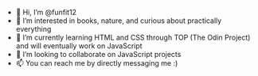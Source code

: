 - 👋 Hi, I’m @funfit12
- 👀 I’m interested in books, nature, and curious about practically everything
- 🌱 I’m currently learning HTML and CSS through TOP (The Odin Project) and will eventually work on JavaScript 
- 💞️ I’m looking to collaborate on JavaScript projects
- 📫 You can reach me by directly messaging me :)

<!---
funfit12/funfit12 is a ✨ special ✨ repository because its `README.md` (this file) appears on your GitHub profile.
You can click the Preview link to take a look at your changes.
--->
